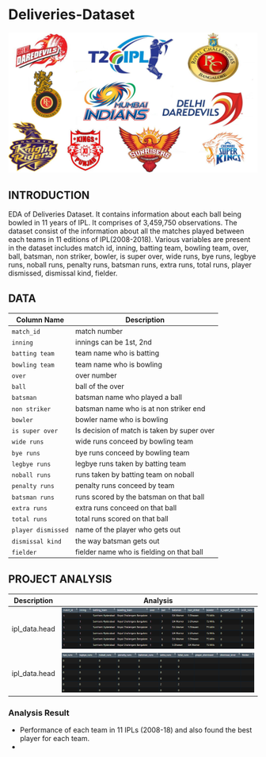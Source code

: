 # Deliveries-Dataset
![image.jpg](Images/Image.jpg)

## INTRODUCTION
EDA of Deliveries Dataset. It contains information about each ball being bowled in 11 years of IPL. It comprises of 3,459,750 observations.
The dataset consist of the information about all the matches played between each teams in 11 editions of IPL(2008-2018). Various variables are present in the dataset includes match id, inning, batting team, bowling team, over, ball, batsman, non striker, bowler, is super over, wide runs, bye runs, legbye runs, noball runs, penalty runs, batsman runs, extra runs, total runs, player dismissed, dismissal kind, fielder.

## DATA
| Column Name | Description |
| --- | --- |
| `match_id` | match number |
| `inning` | innings can be 1st, 2nd |
| `batting team` | team name who is batting |
| `bowling team` | team name who is bowling |
| `over`| over number |
| `ball` | ball of the over |
| `batsman` | batsman name who played a ball |
| `non striker` | batsman name who is at non striker end |
| `bowler` | bowler name who is bowling |
| `is super over` | Is decision of match is taken by super over |
| `wide runs` | wide runs conceed by bowling team |
| `bye runs` | bye runs conceed by bowling team |
| `legbye runs` | legbye runs taken by batting team |
| `noball runs` | runs taken by batting team on noball |
| `penalty runs` | penalty runs conceed by team |
| `batsman runs` | runs scored by the batsman on that ball |
| `extra runs` | extra runs conceed on that ball |
| `total runs` | total runs scored on that ball |
| `player dismissed` | name of the player who gets out |
| `dismissal kind` | the way batsman gets out |
| `fielder` | fielder name who is fielding on that ball |

## PROJECT ANALYSIS
| Description | Analysis |
| --- | --- |
| ipl_data.head | ![image.png](Images/head1.png) |
| ipl_data.head | ![image.png](Images/head2.png) |

### Analysis Result
- Performance of each team in 11 IPLs (2008-18) and also found the best player for each team.
- 
